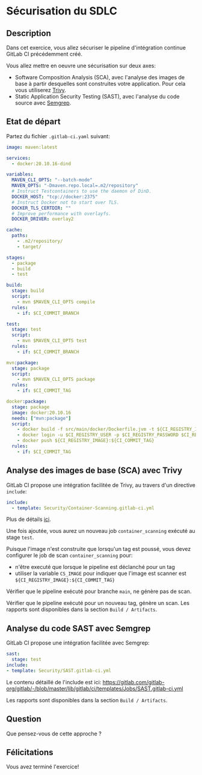 # Sécurisation du SDLC

<walkthrough-tutorial-duration duration="25.0"></walkthrough-tutorial-duration>

## Description

Dans cet exercice, vous allez sécuriser le pipeline d'intégration continue GitLab CI précédemment créé.

Vous allez mettre en oeuvre une sécurisation sur deux axes:

* Software Composition Analysis (SCA), avec l'analyse des images de base à partir desquelles sont construites votre application. Pour cela vous utiliserez [Trivy](https://github.com/aquasecurity/trivy).
* Static Application Security Testing (SAST), avec l'analyse du code source avec [Semgrep](https://semgrep.dev/).

## Etat de départ

Partez du fichier `.gitlab-ci.yaml` suivant:

```yaml
image: maven:latest

services:
  - docker:20.10.16-dind

variables:
  MAVEN_CLI_OPTS: "--batch-mode"
  MAVEN_OPTS: "-Dmaven.repo.local=.m2/repository"
  # Instruct Testcontainers to use the daemon of DinD.
  DOCKER_HOST: "tcp://docker:2375"
  # Instruct Docker not to start over TLS.
  DOCKER_TLS_CERTDIR: ""
  # Improve performance with overlayfs.
  DOCKER_DRIVER: overlay2

cache:
  paths:
    - .m2/repository/
    - target/

stages:
  - package
  - build
  - test

build:
  stage: build
  script:
    - mvn $MAVEN_CLI_OPTS compile
  rules:
    - if: $CI_COMMIT_BRANCH

test:
  stage: test
  script:
    - mvn $MAVEN_CLI_OPTS test
  rules:
    - if: $CI_COMMIT_BRANCH

mvn:package:
  stage: package
  script:
    - mvn $MAVEN_CLI_OPTS package
  rules:
    - if: $CI_COMMIT_TAG

docker:package:
  stage: package
  image: docker:20.10.16
  needs: ["mvn:package"]
  script:
    - docker build -f src/main/docker/Dockerfile.jvm -t ${CI_REGISTRY_IMAGE}:${CI_COMMIT_TAG} .
    - docker login -u $CI_REGISTRY_USER -p $CI_REGISTRY_PASSWORD $CI_REGISTRY
    - docker push ${CI_REGISTRY_IMAGE}:${CI_COMMIT_TAG}
  rules:
    - if: $CI_COMMIT_TAG
```

## Analyse des images de base (SCA) avec Trivy

GitLab CI propose une intégration facilitée de Trivy, au travers d'un directive `include`:

```yaml
include:
  - template: Security/Container-Scanning.gitlab-ci.yml
```

Plus de détails [ici](https://gitlab.dev.aws.wescale.fr/help/user/application_security/container_scanning/index#configuration).

Une fois ajoutée, vous aurez un nouveau job `container_scanning` exécuté au stage `test`.

Puisque l'image n'est construite que lorsqu'un tag est poussé, vous devez configurer le job de scan `container_scanning` pour:

* n'être executé que lorsque le pipeline est déclanché pour un tag
* utiliser la variable `CS_IMAGE` pour indiquer que l'image est scanner est `${CI_REGISTRY_IMAGE}:${CI_COMMIT_TAG}`

Vérifier que le pipeline exécuté pour branche `main`, ne génère pas de scan.

Vérifier que le pipeline exécuté pour un nouveau tag, génère un scan. Les rapports sont disponibles dans la section `Build / Artifacts`.

## Analyse du code SAST avec Semgrep

GitLab CI propose une intégration facilitée avec Semgrep:

```yaml
sast:
  stage: test
include:
- template: Security/SAST.gitlab-ci.yml
```

Le contenu détaillé de l'include est ici: <https://gitlab.com/gitlab-org/gitlab/-/blob/master/lib/gitlab/ci/templates/Jobs/SAST.gitlab-ci.yml>

Les rapports sont disponibles dans la section `Build / Artifacts`.

## Question

Que pensez-vous de cette approche ?
## Félicitations

Vous avez terminé l'exercice!

<walkthrough-conclusion-trophy></walkthrough-conclusion-trophy>
